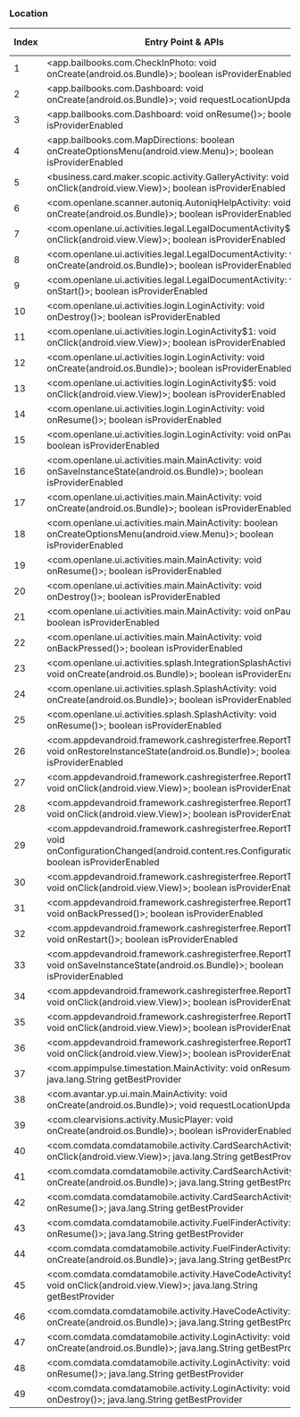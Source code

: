 ### Location
| Index | Entry Point & APIs | Screen shot | Resource id | Label |
| ------------- | ------------- | ------------- |-------------|-------------|
| 1 | <app.bailbooks.com.CheckInPhoto: void onCreate(android.os.Bundle)>; boolean isProviderEnabled | ![](D:\COSMOS\output\py\Play_win8\Business\app.bailbooks.com\app.bailbooks.com.CheckInPhoto.png) |  | D |
| 2 | <app.bailbooks.com.Dashboard: void onCreate(android.os.Bundle)>; void requestLocationUpdates | ![](D:\COSMOS\output\py\Play_win8\Business\app.bailbooks.com\app.bailbooks.com.Dashboard.png) |  | |
| 3 | <app.bailbooks.com.Dashboard: void onResume()>; boolean isProviderEnabled | ![](D:\COSMOS\output\py\Play_win8\Business\app.bailbooks.com\app.bailbooks.com.Dashboard.png) |  | |
| 4 | <app.bailbooks.com.MapDirections: boolean onCreateOptionsMenu(android.view.Menu)>; boolean isProviderEnabled | ![](D:\COSMOS\output\py\Play_win8\Business\app.bailbooks.com\app.bailbooks.com.MapDirections.png) |  | T |
| 5 | <business.card.maker.scopic.activity.GalleryActivity: void onClick(android.view.View)>; boolean isProviderEnabled | ![](D:\COSMOS\output\py\Play_win8\Business\business.card.maker.scopic\business.card.maker.scopic.activity.GalleryActivity.png) |  | F |
| 6 | <com.openlane.scanner.autoniq.AutoniqHelpActivity: void onCreate(android.os.Bundle)>; boolean isProviderEnabled | ![](D:\COSMOS\output\py\Play_win8\Business\com.adesa.marketplace\com.openlane.scanner.autoniq.AutoniqHelpActivity.png) |  | F |
| 7 | <com.openlane.ui.activities.legal.LegalDocumentActivity$2: void onClick(android.view.View)>; boolean isProviderEnabled | ![](D:\COSMOS\output\py\Play_win8\Business\com.adesa.marketplace\com.openlane.ui.activities.legal.LegalDocumentActivity.png) |  | F |
| 8 | <com.openlane.ui.activities.legal.LegalDocumentActivity: void onCreate(android.os.Bundle)>; boolean isProviderEnabled | ![](D:\COSMOS\output\py\Play_win8\Business\com.adesa.marketplace\com.openlane.ui.activities.legal.LegalDocumentActivity.png) |  | F |
| 9 | <com.openlane.ui.activities.legal.LegalDocumentActivity: void onStart()>; boolean isProviderEnabled | ![](D:\COSMOS\output\py\Play_win8\Business\com.adesa.marketplace\com.openlane.ui.activities.legal.LegalDocumentActivity.png) |  | F |
| 10 | <com.openlane.ui.activities.login.LoginActivity: void onDestroy()>; boolean isProviderEnabled | ![](D:\COSMOS\output\py\Play_win8\Business\com.adesa.marketplace\com.openlane.ui.activities.login.LoginActivity.png) |  | F |
| 11 | <com.openlane.ui.activities.login.LoginActivity$1: void onClick(android.view.View)>; boolean isProviderEnabled | ![](D:\COSMOS\output\py\Play_win8\Business\com.adesa.marketplace\com.openlane.ui.activities.login.LoginActivity.png) |  | F |
| 12 | <com.openlane.ui.activities.login.LoginActivity: void onCreate(android.os.Bundle)>; boolean isProviderEnabled | ![](D:\COSMOS\output\py\Play_win8\Business\com.adesa.marketplace\com.openlane.ui.activities.login.LoginActivity.png) |  | F |
| 13 | <com.openlane.ui.activities.login.LoginActivity$5: void onClick(android.view.View)>; boolean isProviderEnabled | ![](D:\COSMOS\output\py\Play_win8\Business\com.adesa.marketplace\com.openlane.ui.activities.login.LoginActivity.png) |  | F |
| 14 | <com.openlane.ui.activities.login.LoginActivity: void onResume()>; boolean isProviderEnabled | ![](D:\COSMOS\output\py\Play_win8\Business\com.adesa.marketplace\com.openlane.ui.activities.login.LoginActivity.png) |  | F |
| 15 | <com.openlane.ui.activities.login.LoginActivity: void onPause()>; boolean isProviderEnabled | ![](D:\COSMOS\output\py\Play_win8\Business\com.adesa.marketplace\com.openlane.ui.activities.login.LoginActivity.png) |  | F |
| 16 | <com.openlane.ui.activities.main.MainActivity: void onSaveInstanceState(android.os.Bundle)>; boolean isProviderEnabled | ![](D:\COSMOS\output\py\Play_win8\Business\com.adesa.marketplace\com.openlane.ui.activities.main.MainActivity.png) |  | T |
| 17 | <com.openlane.ui.activities.main.MainActivity: void onCreate(android.os.Bundle)>; boolean isProviderEnabled | ![](D:\COSMOS\output\py\Play_win8\Business\com.adesa.marketplace\com.openlane.ui.activities.main.MainActivity.png) |  | T |
| 18 | <com.openlane.ui.activities.main.MainActivity: boolean onCreateOptionsMenu(android.view.Menu)>; boolean isProviderEnabled | ![](D:\COSMOS\output\py\Play_win8\Business\com.adesa.marketplace\com.openlane.ui.activities.main.MainActivity.png) |  | T |
| 19 | <com.openlane.ui.activities.main.MainActivity: void onResume()>; boolean isProviderEnabled | ![](D:\COSMOS\output\py\Play_win8\Business\com.adesa.marketplace\com.openlane.ui.activities.main.MainActivity.png) |  | T |
| 20 | <com.openlane.ui.activities.main.MainActivity: void onDestroy()>; boolean isProviderEnabled | ![](D:\COSMOS\output\py\Play_win8\Business\com.adesa.marketplace\com.openlane.ui.activities.main.MainActivity.png) |  | T |
| 21 | <com.openlane.ui.activities.main.MainActivity: void onPause()>; boolean isProviderEnabled | ![](D:\COSMOS\output\py\Play_win8\Business\com.adesa.marketplace\com.openlane.ui.activities.main.MainActivity.png) |  | T |
| 22 | <com.openlane.ui.activities.main.MainActivity: void onBackPressed()>; boolean isProviderEnabled | ![](D:\COSMOS\output\py\Play_win8\Business\com.adesa.marketplace\com.openlane.ui.activities.main.MainActivity.png) |  | T |
| 23 | <com.openlane.ui.activities.splash.IntegrationSplashActivity: void onCreate(android.os.Bundle)>; boolean isProviderEnabled | ![](D:\COSMOS\output\py\Play_win8\Business\com.adesa.marketplace\com.openlane.ui.activities.splash.IntegrationSplashActivity.png) |  | F |
| 24 | <com.openlane.ui.activities.splash.SplashActivity: void onCreate(android.os.Bundle)>; boolean isProviderEnabled | ![](D:\COSMOS\output\py\Play_win8\Business\com.adesa.marketplace\com.openlane.ui.activities.splash.SplashActivity.png) |  | F |
| 25 | <com.openlane.ui.activities.splash.SplashActivity: void onResume()>; boolean isProviderEnabled | ![](D:\COSMOS\output\py\Play_win8\Business\com.adesa.marketplace\com.openlane.ui.activities.splash.SplashActivity.png) |  | F |
| 26 | <com.appdevandroid.framework.cashregisterfree.ReportTab: void onRestoreInstanceState(android.os.Bundle)>; boolean isProviderEnabled | ![](D:\COSMOS\output\py\Play_win8\Business\com.appdevandroid.framework.cashregisterfree\com.appdevandroid.framework.cashregisterfree.ReportTab.png) |  | D |
| 27 | <com.appdevandroid.framework.cashregisterfree.ReportTab$16: void onClick(android.view.View)>; boolean isProviderEnabled | ![](D:\COSMOS\output\py\Play_win8\Business\com.appdevandroid.framework.cashregisterfree\com.appdevandroid.framework.cashregisterfree.ReportTab.png) |  | D |
| 28 | <com.appdevandroid.framework.cashregisterfree.ReportTab$6: void onClick(android.view.View)>; boolean isProviderEnabled | ![](D:\COSMOS\output\py\Play_win8\Business\com.appdevandroid.framework.cashregisterfree\com.appdevandroid.framework.cashregisterfree.ReportTab.png) |  | D |
| 29 | <com.appdevandroid.framework.cashregisterfree.ReportTab: void onConfigurationChanged(android.content.res.Configuration)>; boolean isProviderEnabled | ![](D:\COSMOS\output\py\Play_win8\Business\com.appdevandroid.framework.cashregisterfree\com.appdevandroid.framework.cashregisterfree.ReportTab.png) |  | D |
| 30 | <com.appdevandroid.framework.cashregisterfree.ReportTab$20: void onClick(android.view.View)>; boolean isProviderEnabled | ![](D:\COSMOS\output\py\Play_win8\Business\com.appdevandroid.framework.cashregisterfree\com.appdevandroid.framework.cashregisterfree.ReportTab.png) |  | D |
| 31 | <com.appdevandroid.framework.cashregisterfree.ReportTab: void onBackPressed()>; boolean isProviderEnabled | ![](D:\COSMOS\output\py\Play_win8\Business\com.appdevandroid.framework.cashregisterfree\com.appdevandroid.framework.cashregisterfree.ReportTab.png) |  | D |
| 32 | <com.appdevandroid.framework.cashregisterfree.ReportTab: void onRestart()>; boolean isProviderEnabled | ![](D:\COSMOS\output\py\Play_win8\Business\com.appdevandroid.framework.cashregisterfree\com.appdevandroid.framework.cashregisterfree.ReportTab.png) |  | D |
| 33 | <com.appdevandroid.framework.cashregisterfree.ReportTab: void onSaveInstanceState(android.os.Bundle)>; boolean isProviderEnabled | ![](D:\COSMOS\output\py\Play_win8\Business\com.appdevandroid.framework.cashregisterfree\com.appdevandroid.framework.cashregisterfree.ReportTab.png) |  | D |
| 34 | <com.appdevandroid.framework.cashregisterfree.ReportTab$2: void onClick(android.view.View)>; boolean isProviderEnabled | ![](D:\COSMOS\output\py\Play_win8\Business\com.appdevandroid.framework.cashregisterfree\com.appdevandroid.framework.cashregisterfree.ReportTab.png) |  | D |
| 35 | <com.appdevandroid.framework.cashregisterfree.ReportTab$4: void onClick(android.view.View)>; boolean isProviderEnabled | ![](D:\COSMOS\output\py\Play_win8\Business\com.appdevandroid.framework.cashregisterfree\com.appdevandroid.framework.cashregisterfree.ReportTab.png) |  | D |
| 36 | <com.appdevandroid.framework.cashregisterfree.ReportTab$27: void onClick(android.view.View)>; boolean isProviderEnabled | ![](D:\COSMOS\output\py\Play_win8\Business\com.appdevandroid.framework.cashregisterfree\com.appdevandroid.framework.cashregisterfree.ReportTab.png) |  | D |
| 37 | <com.appimpulse.timestation.MainActivity: void onResume()>; java.lang.String getBestProvider | ![](D:\COSMOS\output\py\Play_win8\Business\com.appimpulse.timestation\com.appimpulse.timestation.MainActivity.png) |  | |
| 38 | <com.avantar.yp.ui.main.MainActivity: void onCreate(android.os.Bundle)>; void requestLocationUpdates | ![](D:\COSMOS\output\py\Play_win8\Business\com.avantar.yp\com.avantar.yp.ui.main.MainActivity.png) |  | F |
| 39 | <com.clearvisions.activity.MusicPlayer: void onCreate(android.os.Bundle)>; boolean isProviderEnabled | ![](D:\COSMOS\output\py\Play_win8\Business\com.clearvisions.explorer\com.clearvisions.activity.MusicPlayer.png) |  | F |
| 40 | <com.comdata.comdatamobile.activity.CardSearchActivity: void onClick(android.view.View)>; java.lang.String getBestProvider | ![](D:\COSMOS\output\py\Play_win8\Business\com.comdata.comdatamobile\com.comdata.comdatamobile.activity.CardSearchActivity.png) |  | D |
| 41 | <com.comdata.comdatamobile.activity.CardSearchActivity: void onCreate(android.os.Bundle)>; java.lang.String getBestProvider | ![](D:\COSMOS\output\py\Play_win8\Business\com.comdata.comdatamobile\com.comdata.comdatamobile.activity.CardSearchActivity.png) |  | D |
| 42 | <com.comdata.comdatamobile.activity.CardSearchActivity: void onResume()>; java.lang.String getBestProvider | ![](D:\COSMOS\output\py\Play_win8\Business\com.comdata.comdatamobile\com.comdata.comdatamobile.activity.CardSearchActivity.png) |  | D |
| 43 | <com.comdata.comdatamobile.activity.FuelFinderActivity: void onResume()>; java.lang.String getBestProvider | ![](D:\COSMOS\output\py\Play_win8\Business\com.comdata.comdatamobile\com.comdata.comdatamobile.activity.FuelFinderActivity.png) |  | T |
| 44 | <com.comdata.comdatamobile.activity.FuelFinderActivity: void onCreate(android.os.Bundle)>; java.lang.String getBestProvider | ![](D:\COSMOS\output\py\Play_win8\Business\com.comdata.comdatamobile\com.comdata.comdatamobile.activity.FuelFinderActivity.png) |  | T |
| 45 | <com.comdata.comdatamobile.activity.HaveCodeActivity$1: void onClick(android.view.View)>; java.lang.String getBestProvider | ![](D:\COSMOS\output\py\Play_win8\Business\com.comdata.comdatamobile\com.comdata.comdatamobile.activity.HaveCodeActivity.png) |  | F |
| 46 | <com.comdata.comdatamobile.activity.HaveCodeActivity: void onCreate(android.os.Bundle)>; java.lang.String getBestProvider | ![](D:\COSMOS\output\py\Play_win8\Business\com.comdata.comdatamobile\com.comdata.comdatamobile.activity.HaveCodeActivity.png) |  | F |
| 47 | <com.comdata.comdatamobile.activity.LoginActivity: void onCreate(android.os.Bundle)>; java.lang.String getBestProvider | ![](D:\COSMOS\output\py\Play_win8\Business\com.comdata.comdatamobile\com.comdata.comdatamobile.activity.LoginActivity.png) |  | F |
| 48 | <com.comdata.comdatamobile.activity.LoginActivity: void onResume()>; java.lang.String getBestProvider | ![](D:\COSMOS\output\py\Play_win8\Business\com.comdata.comdatamobile\com.comdata.comdatamobile.activity.LoginActivity.png) |  | F |
| 49 | <com.comdata.comdatamobile.activity.LoginActivity: void onDestroy()>; java.lang.String getBestProvider | ![](D:\COSMOS\output\py\Play_win8\Business\com.comdata.comdatamobile\com.comdata.comdatamobile.activity.LoginActivity.png) |  | F |
